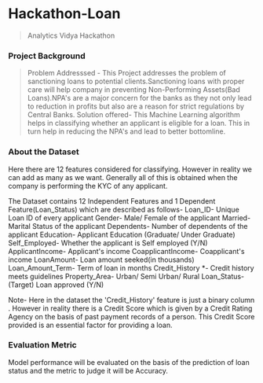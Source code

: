 # Hackathon-Loan
>Analytics Vidya Hackathon

### Project Background
>Problem Addresssed -
This Project addresses the problem of sanctioning loans to potential clients.Sanctioning loans with proper care will help company in preventing Non-Performing Assets(Bad Loans).NPA's are a major concern for the banks as they not only lead to reduction in profits but also are a reason for strict regulations by Central Banks.
>Solution offered-
This Machine Learning algorithm helps in classifying whether an applicant is eligible for a loan. This in turn help in reducing the NPA's and lead to better bottomline. 

### About the Dataset
Here there are 12 features considered for classifying. However in reality we can add as many as we want. Generally all of this is obtained when the company is performing the KYC of any applicant.

The Dataset contains 12 Independent Features and 1 Dependent Feature(Loan_Status) which are described as follows-
Loan_ID-	Unique Loan ID of every applicant
Gender-	Male/ Female of the applicant
Married-	Marital Status of the applicant
Dependents-	Number of dependents of the applicant
Education-	Applicant Education (Graduate/ Under Graduate)
Self_Employed-	Whether the applicant is Self employed (Y/N)
ApplicantIncome-	Applicant's income
CoapplicantIncome-	Coapplicant's income
LoanAmount-	Loan amount seeked(in thousands)
Loan_Amount_Term-	Term of loan in months
Credit_History *-	Credit history meets guidelines
Property_Area-	Urban/ Semi Urban/ Rural
Loan_Status-	(Target) Loan approved (Y/N)

Note- Here in the dataset the 'Credit_History' feature is just a binary column . However in reality there is a Credit Score which is given by a Credit Rating Agency on the basis of past payment records of a person. This Credit Score provided is an essential factor for providing a loan.

### Evaluation Metric
Model performance will be evaluated on the basis of the prediction of loan status and the metric to judge it will be Accuracy.
